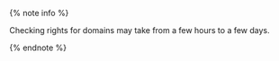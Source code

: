 {% note info %}

Checking rights for domains may take from a few hours to a few days.

{% endnote %}
